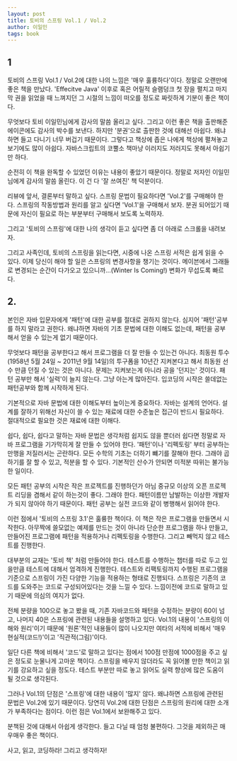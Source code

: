 ```yaml
---
layout: post
title: 토비의 스프링 Vol.1 / Vol.2
author: 이일민
tags: book
---
```


## 1
토비의 스프링 Vol.1 / Vol.2에 대한 나의 느낌은 '매우 훌륭하다'이다. 정말로 오랜만에 좋은 책을 만났다. 'Effecitve Java' 이후로 혹은 어릴적 슬램덩크 첫 장을 펼치고 마지막 권을 읽었을 때 느껴지던 그 시절의 느낌이 떠오를 정도로 짜릿하게 기분이 좋은 책이다. 

무엇보다 토비 이일민님에게 감사의 말씀 올리고 싶다. 그리고 이런 좋은 책을 출판해준 에이콘에도 감사의 박수를 보낸다. 하지만 '분권'으로 출판한 것에 대해선 아쉽다. 왜냐하면 들고 다니기 너무 버겁기 때문이다. 그렇다고 책상에 좁은 나에게 책상에 펼쳐놓고 보기에도 많이 아쉽다. 자바스크립트의 코뿔소 책마냥 이러지도 저러지도 못해서 아쉽기만 하다. 

순전히 이 책을 완독할 수 있었던 이유는 내용이 좋았기 때문이다. 정말로 저자인 이일민님에게 감사의 말씀 올린다. 이 건 다 '잘 쓰여진' 책 덕분이다.

리뷰에 앞서, 결론부터 말하고 싶다. 스프링 문법이 필요하다면 'Vol.2'를 구매해야 한다. 스프링의 작동방법과 원리를 알고 싶다면 'Vol.1'을 구매해서 보자. 분권 되어있기 때문에 자신이 필요로 하는 부분부터 구매해서 보도록 노력하자.

그리고 '토비의 스프링'에 대한 나의 생각이 듣고 싶다면 좀 더 아래로 스크롤을 내려보자.

그리고 사족인데, 토비의 스프링을 읽는다면, 시중에 나온 스프링 서적은 쉽게 읽을 수 있다. 이제 당신이 해야 할 일은 스프링의 변경사항을 챙기는 것이다. 메이븐에서 그래들로 변경되는 순간이 다가오고 있으니까...(Winter Is Coming!) 변화가 무섭도록 빠르다.


## 2.
본인은 자바 입문자에게 '패턴'에 대한 공부를 절대로 권하지 않는다. 심지어 '패턴'공부를 하지 말라고 권한다. 왜냐하면 자바의 기초 문법에 대한 이해도 없는데, 패턴을 공부해서 얻을 수 있는게 없기 때문이다. 

무엇보다 패턴을 공부한다고 해서 프로그램을 더 잘 만들 수 있는건 아니다. 최동원 투수(1958년 5월 24일 ~ 2011년 9월 14일)의 투구폼을 10년간 지켜본다고 해서 최동원 선수 만큼 던질 수 있는 것은 아니다. 문제는 지켜보는게 아니라 공을 '던지는' 것이다. 패턴 공부만 해서 '실력'이 늘지 않는다. 그냥 아는게 많아진다. 입코딩의 시작은 쓸데없는 패턴공부와 함께 시작하게 된다. 

기본적으로 자바 문법에 대한 이해도부터 높이는게 중요하다. 자바는 설계의 언어다. 설계를 잘하기 위해선 자신이 쓸 수 있는 재료에 대한 수준높은 접근이 반드시 필요하다. 절대적으로 필요한 것은 재료에 대한 이해다. 

쉽다, 쉽다, 쉽다고 말하는 자바 문법은 생각처럼 쉽지도 않을 뿐더러 쉽다면 정말로 자바 프로그램을 기가막히게 잘 만들 수 있어야 한다. '패턴'이나 '리펙토링' 부터 공부하는 만행을 저질러서는 곤란하다. 모든 수학의 기초는 더하기 뺴기를 잘해야 한다. 그래야 곱하기를 잘 할 수 있고, 적분을 할 수 있다. 기본적인 산수가 안되면 미적분 따위는 불가능 한 일이다. 

모든 패턴 공부의 시작은 작은 프로젝트를 진행하던가 아님 중규모 이상의 오픈 프로젝트 리딩을 겸해서 같이 하는것이 좋다. 그래야 한다. 패턴이름만 남발하는 이상한 개발자가 되지 않아야 하기 때문이다. 패턴 공부는 실전 코드와 같이 병행해서 읽어야 한다.

이런 점에서 '토비의 스프링 3.1'은 훌륭한 책이다. 이 책은 작은 프로그램을 만들면서 시작한다. 아무짝에 쓸모없는 예제를 만드는 것이 아니라 단순한 프로그램을 하나 만들고, 만들어진 프로그램에 패턴을 적용하거나 리펙토링을 수행한다. 그리고 빼먹지 않고 테스트를 진행한다. 

대부분의 교재는 '토비 책' 처럼 만들어야 한다. 테스트를 수행하는 챕터를 따로 두고 있을만큼 테스트에 대해서 엄격하게 진행한다. 테스트와 리팩토링까지 수행된 프로그램을 기준으로 스프링이 가진 다양한 기능을 적용하는 형태로 진행되다. 스프링은 기존의 코드를 도와주는 코드로 구성되어있다는 것을 느낄 수 있다. 느낌이전에 코드로 말하고 있기 때문에 의심의 여지가 없다.

전체 분량을 100으로 놓고 봤을 때, 기존 자바코드와 패턴을 수정하는 분량이 60이 넘고, 나머지 40은 스프링에 관련된 내용들을 설명하고 있다. Vol.1의 내용이 '스프링의 이해와 원리'이기 때문에 '원론'적인 내용들이 많이 나오지만 여타의 서적에 비해서 '매우 현실적(코드!)'이고 '직관적(그림)'이다. 

일단 다른 책에 비해서 '코드'로 말하고 있다는 점에서 100점 만점에 1000점을 주고 싶은 정도로 눈물나게 고마운 책이다. 스프링을 배우지 않더라도 꼭 읽어볼 만한 책이고 읽기를 강요하고 싶을 정도다. 테스트 부분만 따로 놓고 읽어도 실력 향상에 많은 도움이 될 것으로 생각된다.

그러나 Vol.1의 단점은 '스프링'에 대한 내용이 '많지' 않다. 왜냐하면 스프링에 관련된 문법은 Vol.2에 있기 때문이다. 당연히 Vol.2에 대한 단점은 스프링의 원리에 대한 소개가 부족하다는 점이다. 이런 점은 Vol.1에서 보완해주고 있다. 

분책된 것에 대해서 아쉽게 생각한다. 들고 다닐 때 엄청 불편하다. 그것을 제외하곤 매우매우 좋은 책이다. 

사고, 읽고, 코딩하라! 그리고 생각하자!